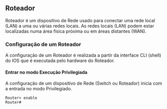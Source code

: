 ## Roteador ##
>
Roteador é um dispositivo de Rede usado para conectar uma rede local (LAN) a uma ou várias redes locais. As redes locais (LAN) podem estar localizadas numa área física próxima ou em áreas distantes (WAN).
>

### Configuração de um Roteador ###
>
A configuração de um Roteador é realizada a partir da interface CLI (shell) do IOS que é executada pelo hardware do Roteador. 
>

#### Entrar no modo Execução Privilegiada ####
>
A configuração de um dispositivo de Rede (Switch ou Roteador) inicia com a entrada no modo Privilegiado.  
>

```
Router> enable
Router# 
```